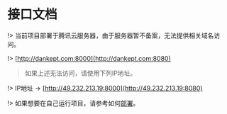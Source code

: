 # 接口文档

!> 当前项目部署于腾讯云服务器，由于服务器暂不备案，无法提供相关域名访问。

!> [http://dankept.com:8000](http://dankept.com:8080)

> 如果上述无法访问，请使用下列IP地址。

!> IP地址 -> [http://49.232.213.19:8000](http://49.232.213.19:8080)


!> 如果想要在自己运行项目，请参考如何[部署](/api/deploy/config)。